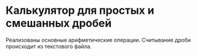 # Калькулятор для простых и смешанных дробей

Реализованы основные арифметические операции.
Считывание дроби происходит из текстового файла.
